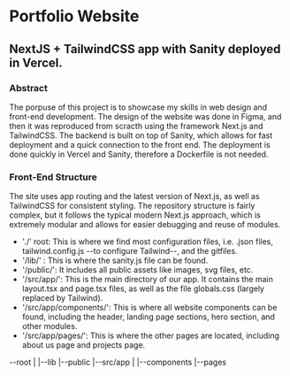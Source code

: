 #  Portfolio Website
## NextJS + TailwindCSS app with Sanity deployed in Vercel. 

### Abstract
The porpuse of this project is to showcase my skills in web design and front-end development. The design of the website was done in Figma, and then it was reproduced from scracth using the framework Next.js and TailwindCSS. The backend is built on
top of Sanity, which allows for fast deployment and a quick connection to the front end. The deployment is done quickly in Vercel and Sanity, therefore a Dockerfile is not needed.

### Front-End Structure
The site uses app routing and the latest version of Next.js, as well as TailwindCSS for consistent styling. The repository structure is fairly complex, but it follows the typical modern Next.js approach, which is extremely modular and allows for easier
debugging and reuse of modules.

-  './' root: This is where we find most configuration files, i.e. .json files, tailwind.config.js --to configure Tailwind--, and the gitfiles.
-  '/lib/' : This is where the sanity.js file can be found.
-  '/public/': It includes all public assets like images, svg files, etc.
-  '/src/app/': This is the main directory of our app. It contains the main layout.tsx and page.tsx files, as well as the file globals.css (largely replaced by Tailwind).
-  '/src/app/components/': This is where all website components can be found, including the header, landing page sections, hero section, and other modules.
-  '/src/app/pages/': This is where the other pages are located, including about us page and projects page.

--root
|
|--lib
|--public
|--src/app
|
|--components
|--pages
